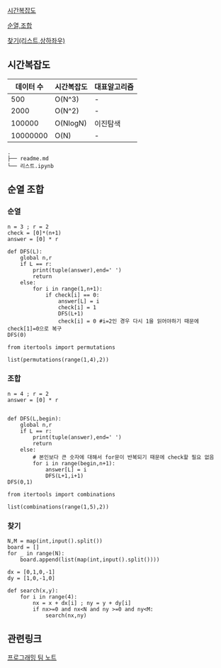 [시간복잡도](#시간복잡도)

[순열,조합](#순열-조합)

[찾기(리스트,상하좌우)](#찾기)

## 시간복잡도

|데이터 수|시간복잡도|대표알고리즘|
|------|-----|------|
|500|O(N^3)|-|
|2000|O(N^2)|-|
|100000|O(NlogN)|이진탐색|
|10000000|O(N)|-|

```{bash}
.
├── readme.md
└── 리스트.ipynb
```

## 순열 조합

### 순열

```{python}
n = 3 ; r = 2
check = [0]*(n+1)
answer = [0] * r

def DFS(L):
    global n,r
    if L == r:
        print(tuple(answer),end=' ')
        return
    else:
        for i in range(1,n+1):
            if check[i] == 0:
                answer[L] = i
                check[i] = 1
                DFS(L+1)
                check[i] = 0 #i=2인 경우 다시 1을 읽어야하기 때문에 check[1]=0으로 복구
DFS(0)

```
```
from itertools import permutations

list(permutations(range(1,4),2))
```

### 조합

```{python}
n = 4 ; r = 2 
answer = [0] * r


def DFS(L,begin):
    global n,r
    if L == r:
        print(tuple(answer),end=' ')
        return
    else:
        # 본인보다 큰 숫자에 대해서 for문이 반복되기 때문에 check할 필요 없음
        for i in range(begin,n+1):
            answer[L] = i
            DFS(L+1,i+1)
DFS(0,1)
```

```{python}
from itertools import combinations

list(combinations(range(1,5),2))
```

### 찾기

```{python}
N,M = map(int,input().split())
board = []
for _ in range(N):
    board.append(list(map(int,input().split())))
```
```{python}
dx = [0,1,0,-1]
dy = [1,0,-1,0]

def search(x,y):
    for i in range(4):
        nx = x + dx[i] ; ny = y + dy[i]
        if nx>=0 and nx<N and ny >=0 and ny<M:
            search(nx,ny)
```

## 관련링크

[프로그래밍 팀 노트](https://github.com/ndb796/Python-Competitive-Programming-Team-Notes)